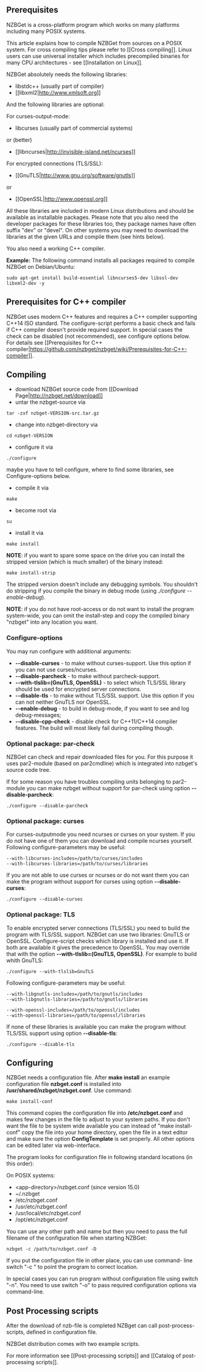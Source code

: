 ---
---
## Prerequisites ##
NZBGet is a cross-platform program which works on many platforms including many POSIX systems.

This article explains how to compile NZBGet from sources on a POSIX system. For cross compiling tips please refer to [[Cross compiling]]. Linux users can use universal installer which includes precompiled binaries for many CPU architectures - see [[Installation on Linux]].

NZBGet absolutely needs the following libraries: 
* libstdc++ (usually part of compiler)
* [[libxml2|http://www.xmlsoft.org]]

And the following libraries are optional: 

For curses-output-mode: 
* libcurses (usually part of commercial systems)

 or (better)
* [[libncurses|http://invisible-island.net/ncurses]]

For encrypted connections (TLS/SSL): 
* [[GnuTLS|http://www.gnu.org/software/gnutls]]

 or 
* [[OpenSSL|http://www.openssl.org]]

All these libraries are included in modern Linux distributions and should be available as installable packages. Please note that you also need the developer packages for these libraries too, they package names have often suffix "dev" or "devel". On other systems you may need to download the libraries at the given URLs and compile them (see hints below).

You also need a working C++ compiler.

**Example:** The following command installs all packages required to compile NZBGet on Debian/Ubuntu:
```shell
sudo apt-get install build-essential libncurses5-dev libssl-dev libxml2-dev -y
```

## Prerequisites for C++ compiler ##
NZBGet uses modern C++ features and requires a C++ compiler supporting C++14 ISO standard. The configure-script performs a basic check and fails if C++ compiler doesn't provide required support. In special cases the check can be disabled (not recommended), see configure options below. For details see [[Prerequisites for C++ compiler|https://github.com/nzbget/nzbget/wiki/Prerequisites-for-C++-compiler]].

## Compiling ##
* download NZBGet source code from [[Download Page|http://nzbget.net/download]]
* untar the nzbget-source via

 ```shell
tar -zxf nzbget-VERSION-src.tar.gz 
 ```
* change into nzbget-directory via

 ```shell
cd nzbget-VERSION 
 ```
* configure it via

 ```shell
./configure 
 ```
maybe you have to tell configure, where to find some libraries, see Configure-options below.
* compile it via

 ```shell
make 
 ```
* become root via

 ```shell
su 
 ```
* install it via

 ```shell
make install 
```

 **NOTE**: if you want to spare some space on the drive you can install the stripped version (which is much smaller) of the binary instead:
 ```shell
make install-strip
```
The stripped version doesn't include any debugging symbols. You shouldn't do stripping if you compile the binary in debug mode (using *./configure --enable-debug*).

**NOTE**: if you do not have root-access or do not want to install the program system-wide, you can omit the install-step and copy the compiled binary "nzbget" into any location you want. 

### Configure-options ###
You may run configure with additional arguments: 
- **--disable-curses** - to make without curses-support. Use this option if you can not use curses/ncurses. 
- **--disable-parcheck** - to make without parcheck-support.
- **--with-tlslib=(GnuTLS, OpenSSL)** - to select which TLS/SSL library should be used for encrypted server connections. 
- **--disable-tls** - to make without TLS/SSL support. Use this option if you can not neither GnuTLS nor OpenSSL. 
- **--enable-debug** - to build in debug-mode, if you want to see and log debug-messages;
- **--disable-cpp-check** - disable check for C++11/C++14 compiler features. The build will most likely fail during compiling though.

### Optional package: par-check ###
NZBGet can check and repair downloaded files for you. For this purpose it uses par2-module (based on par2cmdline) which is integrated into nzbget's source code tree.

If for some reason you have troubles compiling units belonging to par2-module you can make nzbget without support for par-check using option **--disable-parcheck**:
```shell
./configure --disable-parcheck
```
### Optional package: curses ##
For curses-outputmode you need ncurses or curses on your system. If you do not have one of them you can download and compile ncurses yourself. Following configure-parameters may be useful:

    --with-libcurses-includes=/path/to/curses/includes
    --with-libcurses-libraries=/path/to/curses/libraries

If you are not able to use curses or ncurses or do not want them you can make the program without support for curses using option **--disable-curses**:
```shell
./configure --disable-curses 
```

### Optional package: TLS ###
To enable encrypted server connections (TLS/SSL) you need to build the program with TLS/SSL support. NZBGet can use two libraries: GnuTLS or OpenSSL. Configure-script checks which library is installed and use it. If both are available it gives the precedence to OpenSSL. You may override that with the option **--with-tlslib=(GnuTLS, OpenSSL)**. For example to build whith GnuTLS: 
```shell
./configure --with-tlslib=GnuTLS
```

Following configure-parameters may be useful: 

    --with-libgnutls-includes=/path/to/gnutls/includes
    --with-libgnutls-libraries=/path/to/gnutls/libraries

    --with-openssl-includes=/path/to/openssl/includes
    --with-openssl-libraries=/path/to/openssl/libraries

If none of these libraries is available you can make the program without TLS/SSL support using option **--disable-tls**:
```shell
./configure --disable-tls
```

## Configuring ##
NZBGet needs a configuration file. After **make install** an example configuration file **nzbget.conf** is installed into **/usr/shared/nzbget/nzbget.conf**. Use command:

    make install-conf

This command copies the configuration file into **/etc/nzbget.conf** and makes few changes in the file to adjust to your system paths. If you don't want the file to be system wide available you can instead of "make install-conf" copy the file into your home directory, open the file in a text editor and make sure the option **ConfigTemplate** is set properly. All other options can be edited later via web-interface.

The program looks for configuration file in following standard locations (in this order): 

On POSIX systems:
* \<app-directory>/nzbget.conf (since version 15.0)
* ~/.nzbget
* /etc/nzbget.conf
* /usr/etc/nzbget.conf
* /usr/local/etc/nzbget.conf
* /opt/etc/nzbget.conf

You can use any other path and name but then you need to pass the full filename of the configuration file when starting NZBGet:

    nzbget -c /path/to/nzbget.conf -D

If you put the configuration file in other place, you can use command- line switch "-c <filename>" to point the program to correct location. 

In special cases you can run program without configuration file using switch "-n". You need to use switch "-o" to pass required configuration options via command-line.

## Post Processing scripts ##
After the download of nzb-file is completed NZBget can call post-process-scripts, defined in configuration file. 

NZBGet distribution comes with two example scripts.

For more information see [[Post-processing scripts]] and [[Catalog of post-processing scripts]].